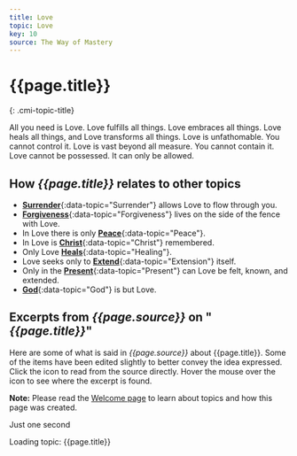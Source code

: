 ```yaml
---
title: Love
topic: Love
key: 10
source: The Way of Mastery
---
```


# {{page.title}}
{: .cmi-topic-title}

All you need is Love. Love fulfills all things. Love embraces all things. Love
heals all things, and Love transforms all things. Love is unfathomable. You
cannot control it. Love is vast beyond all measure. You cannot contain it. Love
cannot be possessed. It can only be allowed.

## How *{{page.title}}* relates to other topics

* [**Surrender**](/t/wom/topics/surrender/){:data-topic="Surrender"} allows Love to flow through you.
* [**Forgiveness**](/t/wom/topics/forgiveness/){:data-topic="Forgiveness"} lives on the side of the fence with Love.
* In Love there is only [**Peace**](/t/wom/topics/peace/){:data-topic="Peace"}.
* In Love is [**Christ**](/t/wom/topics/christ/){:data-topic="Christ"} remembered.
* Only Love [**Heals**](/t/wom/topics/healing/){:data-topic="Healing"}.
* Love seeks only to [**Extend**](/t/wom/topics/extension/){:data-topic="Extension"} itself.
* Only in the [**Present**](/t/wom/topics/present/){:data-topic="Present"} can Love be felt, known, and extended.
* [**God**](/t/wom/topics/god/){:data-topic="God"} is but Love.

## Excerpts from *{{page.source}}* on "*{{page.title}}*"

Here are some of what is said in *{{page.source}}* about {{page.title}}. Some
of the items have been edited slightly to better convey the idea expressed.
Click the <i class="linkify icon"></i> icon to read from the source directly.
Hover the mouse over the icon to see where the excerpt is found.

**Note:** Please read the [Welcome page](/t/wom/topics/welcome/) to learn about
topics and how this page was created.

<div class="ui basic segments topic-summary-list">
  <div class="ui icon message">
    <i class="notched circle loading icon"></i>
    <div class="content">
      <div class="header">
        Just one second
      </div>
      <p>Loading topic: {{page.title}}</p>
    </div>
  </div>
</div>

